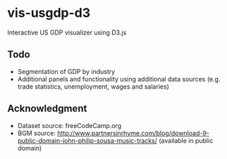 # vis-usgdp-d3
Interactive US GDP visualizer using D3.js
## Todo
* Segmentation of GDP by industry
* Additional panels and functionality using additional data sources (e.g. trade statistics, unemployment, wages and salaries)
## Acknowledgment
* Dataset source: freeCodeCamp.org
* BGM source: http://www.partnersinrhyme.com/blog/download-9-public-domain-john-philip-sousa-music-tracks/ (available in public domain)